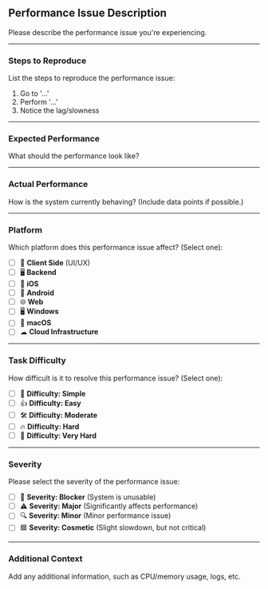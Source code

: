 ## Performance Issue Description
Please describe the performance issue you're experiencing.

---

### Steps to Reproduce
List the steps to reproduce the performance issue:
1. Go to '...'
2. Perform '...'
3. Notice the lag/slowness

---

### Expected Performance
What should the performance look like?

---

### Actual Performance
How is the system currently behaving? (Include data points if possible.)

---

### Platform
Which platform does this performance issue affect? (Select one):
- [ ] 🎨 **Client Side** (UI/UX)
- [ ] 🖥 **Backend**
- [ ] 🍎 **iOS**
- [ ] 🤖 **Android**
- [ ] 🌐 **Web**
- [ ] 🖥 **Windows**
- [ ] 🍏 **macOS**
- [ ] ☁ **Cloud Infrastructure**

---

### Task Difficulty
How difficult is it to resolve this performance issue? (Select one):
- [ ] 🌱 **Difficulty: Simple**
- [ ] 👍 **Difficulty: Easy**
- [ ] 🛠 **Difficulty: Moderate**
- [ ] 🔥 **Difficulty: Hard**
- [ ] 🧠 **Difficulty: Very Hard**

---

### Severity
Please select the severity of the performance issue:
- [ ] 🐞 **Severity: Blocker** (System is unusable)
- [ ] ⚠ **Severity: Major** (Significantly affects performance)
- [ ] 🔍 **Severity: Minor** (Minor performance issue)
- [ ] 🟦 **Severity: Cosmetic** (Slight slowdown, but not critical)

---

### Additional Context
Add any additional information, such as CPU/memory usage, logs, etc.
